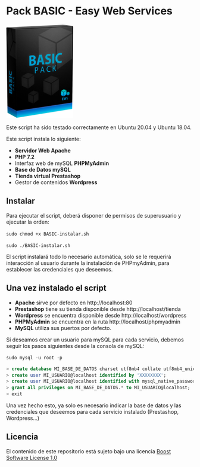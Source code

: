 # Pack BASIC - Easy Web Services

<img src="../assets/BASIC.png" width="180"/>

Este script ha sido testado correctamente en Ubuntu 20.04 y Ubuntu 18.04.

Este script instala lo siguiente:
- **Servidor Web Apache**
- **PHP 7.2**
- Interfaz web de mySQL **PHPMyAdmin**
- **Base de Datos mySQL**
- **Tienda virtual Prestashop**
- Gestor de contenidos **Wordpress**

## Instalar
Para ejecutar el script, deberá disponer de permisos de superusuario y ejecutar la orden:

``sudo chmod +x BASIC-instalar.sh``

`` sudo ./BASIC-instalar.sh ``

El script instalará todo lo necesario automática, solo se le requerirá interacción al usuario durante la instalación de PHPmyAdmin, para establecer las credenciales que deseemos.

## Una vez instalado el script
- **Apache** sirve por defecto en http://localhost:80
- **Prestashop** tiene su tienda disponible desde http://localhost/tienda
- **Wordpress** se encuentra disponible desde http://localhost/wordpress
- **PHPMyAdmin** se encuentra en la ruta http://localhost/phpmyadmin
- **MySQL** utiliza sus puertos por defecto.

Si deseamos crear un usuario para mySQL para cada servicio, debemos seguir los pasos siguientes desde la consola de mySQL:

```console 
sudo mysql -u root -p
```
```sql
> create database MI_BASE_DE_DATOS charset utf8mb4 collate utf8mb4_unicode_ci;
> create user MI_USUARIO@localhost identified by 'XXXXXXXX';
> create user MI_USUARIO@localhost identified with mysql_native_password by 'XXXXXXXX';
> grant all privileges on MI_BASE_DE_DATOS.* to MI_USUARIO@localhost;
> exit
```

Una vez hecho esto, ya solo es necesario indicar la base de datos y las credenciales que deseemos para cada servicio instalado (Prestashop, Wordpress...)

## Licencia
El contenido de este repositorio está sujeto bajo una licencia [Boost Software License 1.0](../LICENSE)
